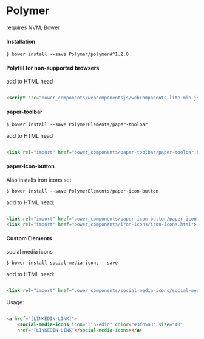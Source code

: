 Polymer
=======

requires NVM, Bower

#### Installation

	$ bower install --save Polymer/polymer#^1.2.0


#### Polyfill for non-supported browsers

add to HTML head

``` html

<script src="bower_components/webcomponentsjs/webcomponents-lite.min.js"></script>

```


#### paper-toolbar

	$ bower install --save PolymerElements/paper-toolbar

add to HTML head

``` html

<link rel="import" href="bower_components/paper-toolbar/paper-toolbar.html">

```

#### paper-icon-button

Also installs iron icons set

	$ bower install --save PolymerElements/paper-icon-button

add to HTML head: 

``` html

<link rel="import" href="bower_components/paper-icon-button/paper-icon-button.html">
<link rel="import" href="bower_components/iron-icons/iron-icons.html">

```

#### Custom Elements

social media icons

	$ bower install social-media-icons --save

add to HTML head: 

``` html

<link rel="import" href="bower_components/social-media-icons/social-media-icons.html">

```

Usage:

``` html

<a href="[LINKEDIN-LINK]">
    <social-media-icons icon="linkedin" color="#3fb5a3" size="40"
    href="[LINKEDIN-LINK"</social-media-icons></a>

```






